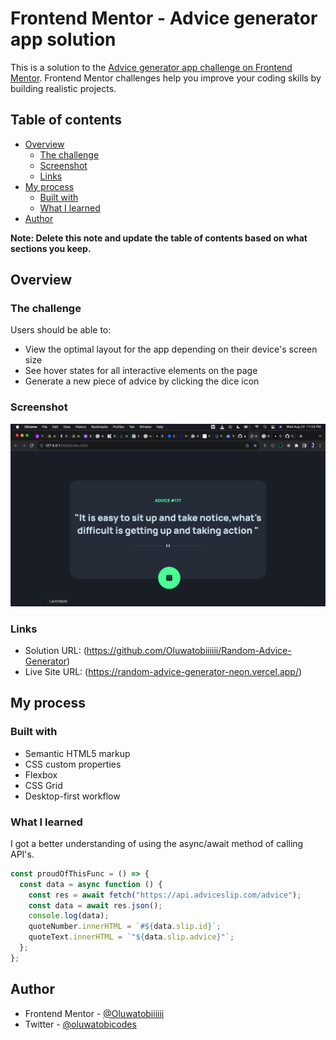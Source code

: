 # Frontend Mentor - Advice generator app solution

This is a solution to the [Advice generator app challenge on Frontend Mentor](https://www.frontendmentor.io/challenges/advice-generator-app-QdUG-13db). Frontend Mentor challenges help you improve your coding skills by building realistic projects.

## Table of contents

- [Overview](#overview)
  - [The challenge](#the-challenge)
  - [Screenshot](#screenshot)
  - [Links](#links)
- [My process](#my-process)
  - [Built with](#built-with)
  - [What I learned](#what-i-learned)
- [Author](#author)

**Note: Delete this note and update the table of contents based on what sections you keep.**

## Overview

### The challenge

Users should be able to:

- View the optimal layout for the app depending on their device's screen size
- See hover states for all interactive elements on the page
- Generate a new piece of advice by clicking the dice icon

### Screenshot

![](/screemshot.jpg)

### Links

- Solution URL: (https://github.com/Oluwatobiiiiii/Random-Advice-Generator)
- Live Site URL: (https://random-advice-generator-neon.vercel.app/)

## My process

### Built with

- Semantic HTML5 markup
- CSS custom properties
- Flexbox
- CSS Grid
- Desktop-first workflow

### What I learned

I got a better understanding of using the async/await method of calling API's.

```js
const proudOfThisFunc = () => {
  const data = async function () {
    const res = await fetch("https://api.adviceslip.com/advice");
    const data = await res.json();
    console.log(data);
    quoteNumber.innerHTML = `#${data.slip.id}`;
    quoteText.innerHTML = `"${data.slip.advice}"`;
  };
};
```

## Author

- Frontend Mentor - [@Oluwatobiiiiii](https://www.frontendmentor.io/profile/Oluwatobiiiiii)
- Twitter - [@oluwatobicodes](https://www.twitter.com/oluwatobicodes)
